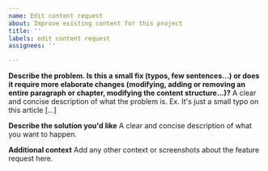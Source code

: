 ```yaml
---
name: Edit content request
about: Improve existing content for this project
title: ''
labels: edit content request
assignees: ''

---
```


**Describe the problem. Is this a small fix (typos, few sentences...) or does it require more elaborate changes (modifying, adding or removing an entire paragraph or chapter, modifying the content structure...)?**
A clear and concise description of what the problem is. Ex. It's just a small typo on this article [...]

**Describe the solution you'd like**
A clear and concise description of what you want to happen.

**Additional context**
Add any other context or screenshots about the feature request here.
